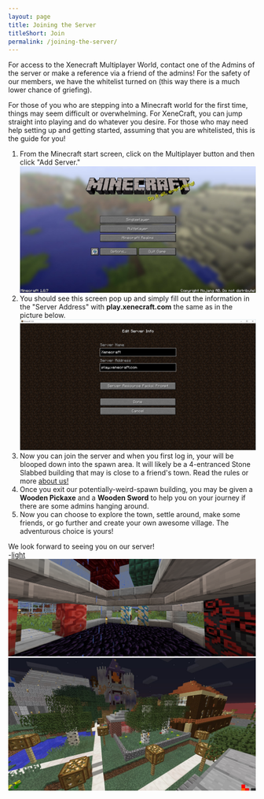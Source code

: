 ```yaml
---
layout: page
title: Joining the Server
titleShort: Join
permalink: /joining-the-server/
---
```


For access to the Xenecraft Multiplayer World, contact one of the Admins of the server or make a reference via a friend of the admins! For the safety of our members, we have the whitelist turned on (this way there is a much lower chance of griefing).

For those of you who are stepping into a Minecraft world for the first time, things may seem difficult or overwhelming. For <span class="greened">XeneCraft</span>, you can jump straight into playing and do whatever you desire. For those who may need help setting up and getting started, assuming that you are whitelisted, this is the guide for you! 

<ol>
<li>From the Minecraft start screen, click on the Multiplayer button and then click "Add Server."</li>
<img class="img-responsive" src="/images/GS1.jpg" alt="Step 1">
<li>You should see this screen pop up and simply fill out the information in the "Server Address" with <strong>play.xenecraft.com</strong> the same as in the picture below.</li>
<img class="img-responsive" src="/images/domain-setup/Server Stuff.png" alt="Step 2">
<li>Now you can join the server and when you first log in, your will be blooped down into the spawn area. It will likely be a 4-entranced Stone Slabbed building that may is close to a friend's town. Read the rules or more <a href="/about-us">about us!</a></li>
<li>Once you exit our potentially-weird-spawn building, you may be given a <strong>Wooden Pickaxe</strong> and a <strong>Wooden Sword</strong> to help you on your journey if there are some admins hanging around.</li>
<li>Now you can choose to explore the town, settle around, make some friends, or go further and create your own awesome village. The adventurous choice is yours!</li>
</ol>
We look forward to seeing you on our server!<br>
-<a href="//twitter.com/ersgonzo" class="lightSig" target="_blank">light</a>
<img class="img-responsive" src="/images/xc-landing.png">
<br>
<img class="img-responsive" src="/images/GS5.jpg" alt="Step 5">


